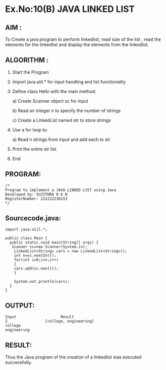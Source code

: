 # Ex.No:10(B) JAVA LINKED LIST

## AIM :
To Create a java program to perform linkedlist, read size of the list , read the elements for the linkedlist and display the elements from the linkedlist.

## ALGORITHM :

1. Start the Program
2. Import java.util.* for input handling and list functionality
3. Define class Hello with the main method:

   a) Create Scanner object sc for input

   b) Read an integer n to specify the number of strings

   c) Create a LinkedList named str to store strings

4. Use a for loop to:

   a) Read n strings from input and add each to str

5. Print the entire str list
6. End

## PROGRAM:

```
/*
Program to implement a JAVA LINKED LIST using Java
Developed by: SUJITHRA B K N
RegisterNumber: 212222230153
*/
```

## Sourcecode.java:

```
import java.util.*;

public class Main {
  public static void main(String[] args) {
   Scanner sc=new Scanner(System.in);
    LinkedList<String> cars = new LinkedList<String>();
    int n=sc.nextInt();
    for(int i=0;i<n;i++)
    {
    cars.add(sc.next());
    }
    
    System.out.println(cars);
  }
}
```

## OUTPUT:

```
Input	                 Result
2                 [college, engineering]
college
engineering
```

## RESULT:
Thus the Java program of the creation of a linkedlist was executed successfully.

